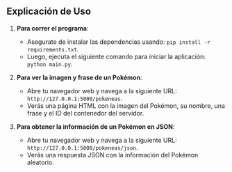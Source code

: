 ## Explicación de Uso

1. **Para correr el programa**:
    - Asegurate de instalar las dependencias usando: `pip install -r requirements.txt`.
    - Luego, ejecuta el siguiente comando para iniciar la aplicación: `python main.py`.

2. **Para ver la imagen y frase de un Pokémon**:
    - Abre tu navegador web y navega a la siguiente URL: `http://127.0.0.1:5000/pokeneas`.
    - Verás una página HTML con la imagen del Pokémon, su nombre, una frase y el ID del contenedor del servidor.

3. **Para obtener la información de un Pokémon en JSON**:
    - Abre tu navegador web y navega a la siguiente URL: `http://127.0.0.1:5000/pokeneas/json`.
    - Verás una respuesta JSON con la información del Pokémon aleatorio.
